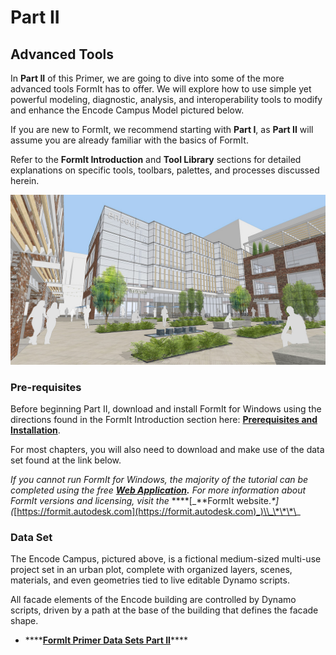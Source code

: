 # Part II

## Advanced Tools

In **Part II** of this Primer, we are going to dive into some of the more advanced tools FormIt has to offer. We will explore how to use simple yet powerful modeling, diagnostic, analysis, and interoperability tools to modify and enhance the Encode Campus Model pictured below.

If you are new to FormIt, we recommend starting with **Part I**, as **Part II** will assume you are already familiar with the basics of FormIt.

Refer to the **FormIt Introduction** and **Tool Library** sections for detailed explanations on specific tools, toolbars, palettes, and processes discussed herein.

![](<../../.gitbook/assets/screen1 (1).jpg>)

### Pre-requisites

Before beginning Part II, download and install FormIt for Windows using the directions found in the FormIt Introduction section here: [**Prerequisites and Installation**](../../formit-introduction/prerequisites-and-installation.md).

For most chapters, you will also need to download and make use of the data set found at the link below.

_If you cannot run FormIt for Windows, the majority of the tutorial can be completed using the free_ [_**Web Application**_](https://formit.autodesk.com/app)_**.** For more information about FormIt versions and licensing, visit the_ **\*\*\[\_**FormIt website._\*]\(_[https://formit.autodesk.com](https://formit.autodesk.com)_)\\_\*\*\*\_

### Data Set

The Encode Campus, pictured above, is a fictional medium-sized multi-use project set in an urban plot, complete with organized layers, scenes, materials, and even geometries tied to live editable Dynamo scripts.

All facade elements of the Encode building are controlled by Dynamo scripts, driven by a path at the base of the building that defines the facade shape.

* \*\*\*\*[**FormIt Primer Data Sets Part II**](https://formit-help.s3.amazonaws.com/FormIt+Primer+Part+2+Datasets.zip)\*\*\*\*
